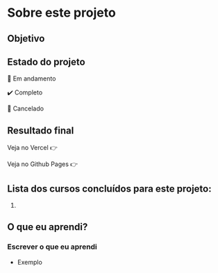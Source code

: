 # Sobre este projeto

## Objetivo

## Estado do projeto

🚧 Em andamento

✔️ Completo

🚫 Cancelado

## Resultado final

Veja no Vercel 👉 <br>

Veja no Github Pages 👉 

## Lista dos cursos concluídos para este projeto:

1. 

## O que eu aprendi?

### Escrever o que eu aprendi

- Exemplo
